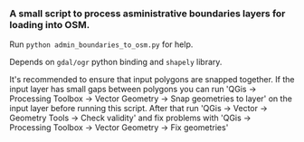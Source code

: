 ### A small script to process asministrative boundaries layers for loading into OSM.

Run `python admin_boundaries_to_osm.py` for help.

Depends on  `gdal/ogr` python binding and `shapely` library.

It's recommended to ensure that input polygons are snapped together.
If the input layer has small gaps between polygons you can run 'QGis -> Processing Toolbox -> Vector Geometry -> Snap geometries to layer' on the input layer before running this script. 
After that run 'QGis ->  Vector -> Geometry Tools -> Check validity' and fix problems with 'QGis -> Processing Toolbox -> Vector Geometry -> Fix geometries'